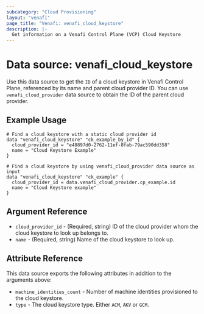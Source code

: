 ```yaml
---
subcategory: "Cloud Provisioning"
layout: "venafi"
page_title: "Venafi: venafi_cloud_keystore"
description: |-
  Get information on a Venafi Control Plane (VCP) Cloud Keystore 
---
```


# Data source: venafi_cloud_keystore

Use this data source to get the `ID` of a cloud keystore in Venafi Control Plane, referenced by its name and parent 
cloud provider ID. You can use `venafi_cloud_provider` data source to obtain the ID of the parent cloud provider.

## Example Usage

```hcl
# Find a cloud keystore with a static cloud provider id
data "venafi_cloud_keystore" "ck_example_by_id" {
  cloud_provider_id = "e48897d0-2762-11ef-8fab-79ac590dd358"
  name = "Cloud Keystore Example"
}

# Find a cloud keystore by using venafi_cloud_provider data source as input
data "venafi_cloud_keystore" "ck_example" {
  cloud_provider_id = data.venafi_cloud_provider.cp_example.id
  name = "Cloud Keystore example"
}
```

## Argument Reference

* `cloud_provider_id` - (Required, string) ID of the cloud provider whom the cloud keystore to look up belongs to.
* `name` - (Required, string) Name of the cloud keystore to look up.

## Attribute Reference

This data source exports the following attributes in addition to the arguments above:

* `machine_identities_count` - Number of machine identities provisioned to the cloud keystore.
* `type` - The cloud keystore type. Either `ACM`, `AKV` or `GCM`.
